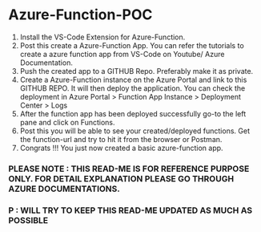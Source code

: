 # Azure-Function-POC
1. Install the VS-Code Extension for Azure-Function.
2. Post this create a Azure-Function App. You can refer the tutorials to create a azure function app from VS-Code on Youtube/ Azure Documentation.
3. Push the created app to a GITHUB Repo. Preferably make it as private.
4. Create a Azure-Function instance on the Azure Portal and link to this GITHUB REPO. It will then deploy the application.
    You can check the deployment in Azure Portal > Function App Instance > Deployment Center > Logs
5. After the function app has been deployed successfully go-to the left pane and click on Functions.
6. Post this you will be able to see your created/deployed functions. Get the function-url and try to hit it from the browser or Postman.
7. Congrats !!! You just now created a basic azure-function app.

### PLEASE NOTE : THIS READ-ME IS FOR REFERENCE PURPOSE ONLY. FOR DETAIL EXPLANATION PLEASE GO THROUGH  AZURE DOCUMENTATIONS. 
### P : WILL TRY TO KEEP THIS READ-ME UPDATED AS MUCH AS POSSIBLE
